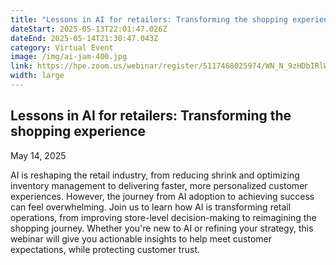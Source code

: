 ```yaml
---
title: "Lessons in AI for retailers: Transforming the shopping experience"
dateStart: 2025-05-13T22:01:47.026Z
dateEnd: 2025-05-14T21:30:47.043Z
category: Virtual Event
image: /img/ai-jam-400.jpg
link: https://hpe.zoom.us/webinar/register/5117468025974/WN_N_9zHDbIRlWfSAxC2ifj3g
width: large
---
```

## Lessons in AI for retailers: Transforming the shopping experience

May 14, 2025

AI is reshaping the retail industry, from reducing shrink and optimizing inventory management to delivering faster, more personalized customer experiences. However, the journey from AI adoption to achieving success can feel overwhelming. Join us to learn how AI is transforming retail operations, from improving store-level decision-making to reimagining the shopping journey. Whether you're new to AI or refining your strategy, this webinar will give you actionable insights to help meet customer expectations, while protecting customer trust.
